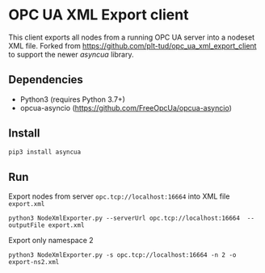 OPC UA XML Export client
=========================

This client exports all nodes from a running OPC UA server into a nodeset XML file.
Forked from https://github.com/plt-tud/opc_ua_xml_export_client to support the newer _asyncua_ library.

Dependencies
------------
* Python3 (requires  Python 3.7+)
* opcua-asyncio (https://github.com/FreeOpcUa/opcua-asyncio)


Install
-------
```bash
pip3 install asyncua
```


Run
---
Export nodes from server `opc.tcp://localhost:16664` into XML file `export.xml`

```shell
python3 NodeXmlExporter.py --serverUrl opc.tcp://localhost:16664  --outputFile export.xml
```

Export only namespace 2
```shell
python3 NodeXmlExporter.py -s opc.tcp://localhost:16664 -n 2 -o export-ns2.xml
```

